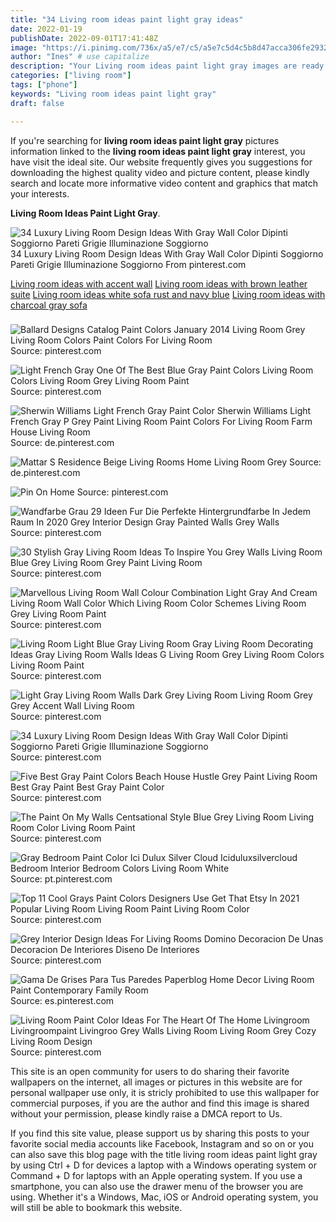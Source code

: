 ```yaml
---
title: "34 Living room ideas paint light gray ideas"
date: 2022-01-19
publishDate: 2022-09-01T17:41:48Z
image: "https://i.pinimg.com/736x/a5/e7/c5/a5e7c5d4c5b8d47acca306fe2932395a.jpg"
author: "Ines" # use capitalize
description: "Your Living room ideas paint light gray images are ready in this website. Living room ideas paint light gray are a topic that is being searched for and liked by netizens now. You can Find and Download the Living room ideas paint light gray files here. Get all free photos."
categories: ["living room"]
tags: ["phone"]
keywords: "Living room ideas paint light gray"
draft: false

---
```


If you're searching for **living room ideas paint light gray** pictures information linked to the **living room ideas paint light gray** interest, you have visit the ideal  site.  Our website frequently  gives you  suggestions  for downloading  the highest  quality video and picture  content, please kindly search and locate more informative video content and graphics  that match your interests.

**Living Room Ideas Paint Light Gray**. 

![34 Luxury Living Room Design Ideas With Gray Wall Color Dipinti Soggiorno Pareti Grigie Illuminazione Soggiorno](https://i.pinimg.com/originals/de/7e/ff/de7eff8b00b9d84b358ba65a0cc86d5b.jpg "34 Luxury Living Room Design Ideas With Gray Wall Color Dipinti Soggiorno Pareti Grigie Illuminazione Soggiorno")
34 Luxury Living Room Design Ideas With Gray Wall Color Dipinti Soggiorno Pareti Grigie Illuminazione Soggiorno From pinterest.com

[Living room ideas with accent wall](/living-room-ideas-with-accent-wall/)
[Living room ideas with brown leather suite](/living-room-ideas-with-brown-leather-suite/)
[Living room ideas white sofa rust and navy blue](/living-room-ideas-white-sofa-rust-and-navy-blue/)
[Living room ideas with charcoal gray sofa](/living-room-ideas-with-charcoal-gray-sofa/)



### 

 


![Ballard Designs Catalog Paint Colors January 2014 Living Room Grey Living Room Colors Paint Colors For Living Room](https://i.pinimg.com/originals/39/d3/43/39d343db3a2d0379434144e8376f2b78.jpg "Ballard Designs Catalog Paint Colors January 2014 Living Room Grey Living Room Colors Paint Colors For Living Room")
Source: pinterest.com

 

![Light French Gray One Of The Best Blue Gray Paint Colors Living Room Colors Living Room Grey Living Room Paint](https://i.pinimg.com/originals/59/92/51/59925189c45f277de4340e515df13dbf.png "Light French Gray One Of The Best Blue Gray Paint Colors Living Room Colors Living Room Grey Living Room Paint")
Source: pinterest.com

 

![Sherwin Williams Light French Gray Paint Color Sherwin Williams Light French Gray P Grey Paint Living Room Paint Colors For Living Room Farm House Living Room](https://i.pinimg.com/736x/b9/73/30/b97330a6d66b34b4f5dad6ea0633e73a.jpg "Sherwin Williams Light French Gray Paint Color Sherwin Williams Light French Gray P Grey Paint Living Room Paint Colors For Living Room Farm House Living Room")
Source: de.pinterest.com

 

![Mattar S Residence Beige Living Rooms Home Living Room Grey](https://2.bp.blogspot.com/_EG2QBGQW7eQ/TTneTIqqKMI/AAAAAAAAHUQ/VbbK792oAo0/s1600/RP%252BDining.jpg "Mattar S Residence Beige Living Rooms Home Living Room Grey")
Source: de.pinterest.com

 

![Pin On Home](https://i.pinimg.com/564x/fa/af/91/faaf916db4398c25e07d3ccba0905a7e.jpg "Pin On Home")
Source: pinterest.com

 

![Wandfarbe Grau 29 Ideen Fur Die Perfekte Hintergrundfarbe In Jedem Raum In 2020 Grey Interior Design Gray Painted Walls Grey Walls](https://i.pinimg.com/736x/7e/2c/13/7e2c13c8f6bdb61173a0c1e1e72d7b66.jpg "Wandfarbe Grau 29 Ideen Fur Die Perfekte Hintergrundfarbe In Jedem Raum In 2020 Grey Interior Design Gray Painted Walls Grey Walls")
Source: pinterest.com

 

![30 Stylish Gray Living Room Ideas To Inspire You Grey Walls Living Room Blue Grey Living Room Grey Paint Living Room](https://i.pinimg.com/originals/c6/36/e8/c636e883393e7888bf386235bde3b199.jpg "30 Stylish Gray Living Room Ideas To Inspire You Grey Walls Living Room Blue Grey Living Room Grey Paint Living Room")
Source: pinterest.com

 

![Marvellous Living Room Wall Colour Combination Light Gray And Cream Living Room Wall Color Which Living Room Color Schemes Living Room Grey Living Room Paint](https://i.pinimg.com/originals/99/3c/88/993c886660e2418471ab9fb9989668d0.jpg "Marvellous Living Room Wall Colour Combination Light Gray And Cream Living Room Wall Color Which Living Room Color Schemes Living Room Grey Living Room Paint")
Source: pinterest.com

 

![Living Room Light Blue Gray Living Room Gray Living Room Decorating Ideas Gray Living Room Walls Ideas G Living Room Grey Living Room Colors Living Room Paint](https://i.pinimg.com/736x/3a/6f/a7/3a6fa791b871c0c1584dab002bae5c28.jpg "Living Room Light Blue Gray Living Room Gray Living Room Decorating Ideas Gray Living Room Walls Ideas G Living Room Grey Living Room Colors Living Room Paint")
Source: pinterest.com

 

![Light Gray Living Room Walls Dark Grey Living Room Living Room Grey Grey Accent Wall Living Room](https://i.pinimg.com/736x/a5/7f/08/a57f08b567de66686828271ab9a5e9b3.jpg "Light Gray Living Room Walls Dark Grey Living Room Living Room Grey Grey Accent Wall Living Room")
Source: pinterest.com

 

![34 Luxury Living Room Design Ideas With Gray Wall Color Dipinti Soggiorno Pareti Grigie Illuminazione Soggiorno](https://i.pinimg.com/originals/de/7e/ff/de7eff8b00b9d84b358ba65a0cc86d5b.jpg "34 Luxury Living Room Design Ideas With Gray Wall Color Dipinti Soggiorno Pareti Grigie Illuminazione Soggiorno")
Source: pinterest.com

 

![Five Best Gray Paint Colors Beach House Hustle Grey Paint Living Room Best Gray Paint Best Gray Paint Color](https://i.pinimg.com/originals/79/3a/19/793a19c293a68572c55151b48a8a663b.jpg "Five Best Gray Paint Colors Beach House Hustle Grey Paint Living Room Best Gray Paint Best Gray Paint Color")
Source: pinterest.com

 

![The Paint On My Walls Centsational Style Blue Grey Living Room Living Room Color Living Room Paint](https://i.pinimg.com/736x/c9/ba/65/c9ba65c744ede73adf0eedd81efaa29e--gray-living-rooms-living-room-colors.jpg "The Paint On My Walls Centsational Style Blue Grey Living Room Living Room Color Living Room Paint")
Source: pinterest.com

 

![Gray Bedroom Paint Color Ici Dulux Silver Cloud Iciduluxsilvercloud Bedroom Interior Bedroom Colors Living Room White](https://i.pinimg.com/474x/9b/aa/cd/9baacdf4d0ca820e9e979b2b003de46d.jpg "Gray Bedroom Paint Color Ici Dulux Silver Cloud Iciduluxsilvercloud Bedroom Interior Bedroom Colors Living Room White")
Source: pt.pinterest.com

 

![Top 11 Cool Grays Paint Colors Designers Use Get That Etsy In 2021 Popular Living Room Living Room Paint Living Room Color](https://i.pinimg.com/736x/63/17/79/631779898e9e7caf7b83130d09c237ee.jpg "Top 11 Cool Grays Paint Colors Designers Use Get That Etsy In 2021 Popular Living Room Living Room Paint Living Room Color")
Source: pinterest.com

 

![Grey Interior Design Ideas For Living Rooms Domino Decoracion De Unas Decoracion De Interiores Diseno De Interiores](https://i.pinimg.com/originals/31/8b/c6/318bc607f1763eaaed51b9f3e42a4ad2.jpg "Grey Interior Design Ideas For Living Rooms Domino Decoracion De Unas Decoracion De Interiores Diseno De Interiores")
Source: pinterest.com

 

![Gama De Grises Para Tus Paredes Paperblog Home Decor Living Room Paint Contemporary Family Room](https://i.pinimg.com/originals/0b/e8/64/0be864bc47753dc0f02a6d2c66235947.jpg "Gama De Grises Para Tus Paredes Paperblog Home Decor Living Room Paint Contemporary Family Room")
Source: es.pinterest.com

 

![Living Room Paint Color Ideas For The Heart Of The Home Livingroom Livingroompaint Livingroo Grey Walls Living Room Living Room Grey Cozy Living Room Design](https://i.pinimg.com/736x/a5/e7/c5/a5e7c5d4c5b8d47acca306fe2932395a.jpg "Living Room Paint Color Ideas For The Heart Of The Home Livingroom Livingroompaint Livingroo Grey Walls Living Room Living Room Grey Cozy Living Room Design")
Source: pinterest.com

 

This site is an open community for users to do sharing their favorite wallpapers on the internet, all images or pictures in this website are for personal wallpaper use only, it is stricly prohibited to use this wallpaper for commercial purposes, if you are the author and find this image is shared without your permission, please kindly raise a DMCA report to Us.

If you find this site value, please support us by sharing this posts to your favorite social media accounts like Facebook, Instagram and so on or you can also save this blog page with the title living room ideas paint light gray by using Ctrl + D for devices a laptop with a Windows operating system or Command + D for laptops with an Apple operating system. If you use a smartphone, you can also use the drawer menu of the browser you are using. Whether it's a Windows, Mac, iOS or Android operating system, you will still be able to bookmark this website.
